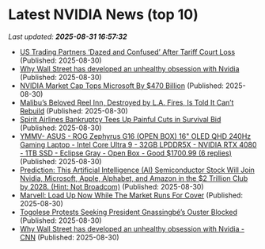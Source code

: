 # Latest NVIDIA News (top 10)
_Last updated: **2025-08-31 16:57:32**_

- [US Trading Partners ‘Dazed and Confused’ After Tariff Court Loss](https://biztoc.com/x/a35fab8719112ccd) (Published: 2025-08-30)
- [Why Wall Street has developed an unhealthy obsession with Nvidia](https://biztoc.com/x/36767f7c4cc23ec6) (Published: 2025-08-30)
- [NVIDIA Market Cap Tops Microsoft By $470 Billion](https://biztoc.com/x/1fe8318d788f7535) (Published: 2025-08-30)
- [Malibu’s Beloved Reel Inn, Destroyed by L.A. Fires, Is Told It Can’t Rebuild](https://biztoc.com/x/3c18699ff0bf57ef) (Published: 2025-08-30)
- [Spirit Airlines Bankruptcy Tees Up Painful Cuts in Survival Bid](https://biztoc.com/x/41dcf742165bea0c) (Published: 2025-08-30)
- [YMMV- ASUS - ROG Zephyrus G16 (OPEN BOX) 16" OLED QHD 240Hz Gaming Laptop - Intel Core Ultra 9 - 32GB LPDDR5X - NVIDIA RTX 4080 - 1TB SSD - Eclipse Gray - Open Box - Good $1700.99 (6 replies)](https://slickdeals.net/f/18568087-ymmv-asus-rog-zephyrus-g16-open-box-16-oled-qhd-240hz-gaming-laptop-intel-core-ultra-9-32gb-lpddr5x-nvidia-rtx-4080-1tb-ssd-eclipse-gray-open-box-good-1700-99) (Published: 2025-08-30)
- [Prediction: This Artificial Intelligence (AI) Semiconductor Stock Will Join Nvidia, Microsoft, Apple, Alphabet, and Amazon in the $2 Trillion Club by 2028. (Hint: Not Broadcom)](https://biztoc.com/x/992f5d975be8fa98) (Published: 2025-08-30)
- [Marvell: Load Up Now While The Market Runs For Cover](https://biztoc.com/x/dd390c07f6cc46dd) (Published: 2025-08-30)
- [Togolese Protests Seeking President Gnassingbé’s Ouster Blocked](https://biztoc.com/x/505065dc051c0079) (Published: 2025-08-30)
- [Why Wall Street has developed an unhealthy obsession with Nvidia - CNN](https://slashdot.org/firehose.pl?op=view&amp;id=178945762) (Published: 2025-08-30)
